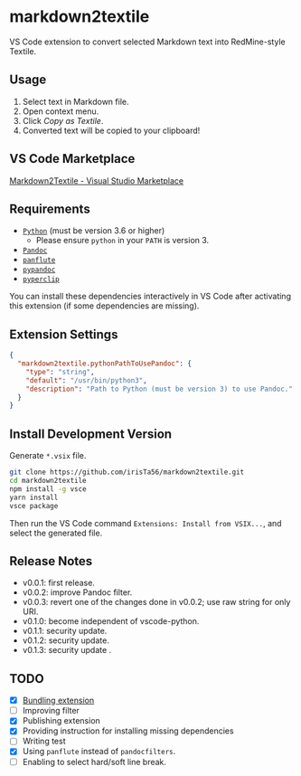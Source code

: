 # markdown2textile

VS Code extension to convert selected Markdown text into RedMine-style Textile.

## Usage

1. Select text in Markdown file.
2. Open context menu.
3. Click _Copy as Textile_.
4. Converted text will be copied to your clipboard!

## VS Code Marketplace

[Markdown2Textile - Visual Studio Marketplace](https://marketplace.visualstudio.com/items?itemName=irisTa56.markdown2textile)

## Requirements

* [`Python`](https://www.python.org/) (must be version 3.6 or higher)
    * Please ensure `python` in your `PATH` is version 3.
* [`Pandoc`](https://github.com/jgm/pandoc)
* [`panflute`](https://github.com/sergiocorreia/panflute)
* [`pypandoc`](https://github.com/bebraw/pypandoc)
* [`pyperclip`](https://github.com/asweigart/pyperclip)

You can install these dependencies interactively in VS Code after activating this extension (if some dependencies are missing).

## Extension Settings

```json
{
  "markdown2textile.pythonPathToUsePandoc": {
    "type": "string",
    "default": "/usr/bin/python3",
    "description": "Path to Python (must be version 3) to use Pandoc."
  }
}
```

## Install Development Version

Generate `*.vsix` file.

```bash
git clone https://github.com/irisTa56/markdown2textile.git
cd markdown2textile
npm install -g vsce
yarn install
vsce package
```

Then run the VS Code command `Extensions: Install from VSIX...`, and select the generated file.

## Release Notes

* v0.0.1: first release.
* v0.0.2: improve Pandoc filter.
* v0.0.3: revert one of the changes done in v0.0.2; use raw string for only URI.
* v0.1.0: become independent of vscode-python.
* v0.1.1: security update.
* v0.1.2: security update.
* v0.1.3: security update .

## TODO

* [x] [Bundling extension](https://code.visualstudio.com/api/working-with-extensions/bundling-extension)
* [ ] Improving filter
* [x] Publishing extension
* [x] Providing instruction for installing missing dependencies
* [ ] Writing test
* [x] Using `panflute` instead of `pandocfilters`.
* [ ] Enabling to select hard/soft line break.

